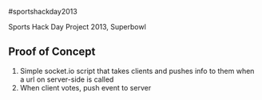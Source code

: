 #sportshackday2013

Sports Hack Day Project 2013, Superbowl

## Proof of Concept

1. Simple socket.io script that takes clients and pushes info to them when a url on server-side is called
2. When client votes, push event to server